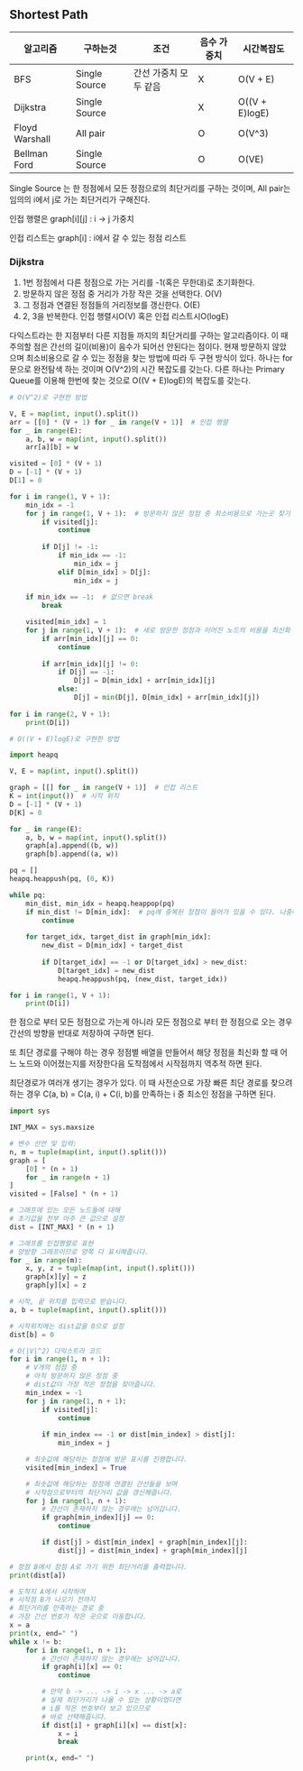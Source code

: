 ## Shortest Path

| 알고리즘       | 구하는것      | 조건                  | 음수 가중치 | 시간복잡도     |
| -------------- | ------------- | --------------------- | ----------- | -------------- |
| BFS            | Single Source | 간선 가중치 모두 같음 | X           | O(V + E)       |
| Dijkstra       | Single Source |                       | X           | O((V + E)logE) |
| Floyd Warshall | All pair      |                       | O           | O(V^3)         |
| Bellman Ford   | Single Source |                       | O           | O(VE)          |

Single Source 는 한 정점에서 모든 정점으로의 최단거리를 구하는 것이며, All pair는 임의의 i에서 j로 가는 최단거리가 구해진다. 



인접 행렬은 graph[i][j\] : i -> j 가중치

인접 리스트는 graph[i] : i에서 갈 수 있는 정점 리스트



### Dijkstra

1. 1번 정점에서 다른 정점으로 가는 거리를 -1(혹은 무한대)로 초기화한다.
2. 방문하지 않은 정점 중 거리가 가장 작은 것을 선택한다. O(V)
3. 그 정점과 연결된 정점들의 거리정보를 갱신한다. O(E)
4. 2, 3을 반복한다. 인접 행렬시O(V) 혹은 인접 리스트시O(logE)

다익스트라는 한 지점부터 다른 지점들 까지의 최단거리를 구하는 알고리즘이다. 이 때 주의할 점은 간선의 길이(비용)이 음수가 되어선 안된다는 점이다. 현재 방문하지 않았으며 최소비용으로 갈 수 있는 정점을 찾는 방법에 따라 두 구현 방식이 있다. 하나는  for문으로 완전탐색 하는 것이며 O(V^2)의 시간 복잡도를 갖는다. 다른 하나는 Primary Queue를 이용해 한번에 찾는 것으로 O((V + E)logE)의 복잡도를 갖는다.

```python
# O(V^2)로 구현한 방법

V, E = map(int, input().split())
arr = [[0] * (V + 1) for _ in range(V + 1)]  # 인접 행렬
for _ in range(E):
    a, b, w = map(int, input().split())
    arr[a][b] = w

visited = [0] * (V + 1)
D = [-1] * (V + 1)
D[1] = 0

for i in range(1, V + 1):
    min_idx = -1
    for j in range(1, V + 1):  # 방문하지 않은 정점 중 최소비용으로 가는곳 찾기
        if visited[j]:
            continue
        
        if D[j] != -1:
            if min_idx == -1:
                min_idx = j
            elif D[min_idx] > D[j]:
                min_idx = j
        
    if min_idx == -1:  # 없으면 break
        break

    visited[min_idx] = 1
    for j in range(1, V + 1):  # 새로 방문한 정점과 이어진 노드의 비용을 최신화
        if arr[min_idx][j] == 0:
            continue
        
        if arr[min_idx][j] != 0:
            if D[j] == -1:
                D[j] = D[min_idx] + arr[min_idx][j]
            else:
                D[j] = min(D[j], D[min_idx] + arr[min_idx][j])
    
for i in range(2, V + 1):
    print(D[i])
```

```python
# O((V + E)logE)로 구현한 방법

import heapq

V, E = map(int, input().split())

graph = [[] for _ in range(V + 1)]  # 인접 리스트
K = int(input())  # 시작 위치
D = [-1] * (V + 1)
D[K] = 0

for _ in range(E):
    a, b, w = map(int, input().split())
    graph[a].append((b, w))
    graph[b].append((a, w))

pq = []
heapq.heappush(pq, (0, K))

while pq:
    min_dist, min_idx = heapq.heappop(pq)
    if min_dist != D[min_idx]:  # pq에 중복된 정점이 들어가 있을 수 있다. 나중에 나온 값은 버린다.
        continue
    
    for target_idx, target_dist in graph[min_idx]: 
        new_dist = D[min_idx] + target_dist
        
        if D[target_idx] == -1 or D[target_idx] > new_dist:
            D[target_idx] = new_dist
            heapq.heappush(pq, (new_dist, target_idx))

for i in range(1, V + 1):
    print(D[i])
```

한 점으로 부터 모든 정점으로 가는게 아니라 모든 정점으로 부터 한 정점으로 오는 경우 간선의 방향을 반대로 저장하여 구하면 된다.

또 최단 경로를 구해야 하는 경우 정점별 배열을 만들어서 해당 정점을 최신화 할 때 어느 노드와 이어졌는지를 저장한다음 도착점에서 시작점까지 역추적 하면 된다.

최단경로가 여러개 생기는 경우가 있다. 이 때 사전순으로 가장 빠른 최단 경로를 찾으려 하는 경우 C(a, b) = C(a, i) + C(i, b)를 만족하는 i 중 최소인 정점을 구하면 된다.

```python
import sys

INT_MAX = sys.maxsize

# 변수 선언 및 입력:
n, m = tuple(map(int, input().split()))
graph = [
    [0] * (n + 1)
    for _ in range(n + 1)
]
visited = [False] * (n + 1)

# 그래프에 있는 모든 노드들에 대해
# 초기값을 전부 아주 큰 값으로 설정
dist = [INT_MAX] * (n + 1)

# 그래프를 인접행렬로 표현
# 양방향 그래프이므로 양쪽 다 표시해줍니다.
for _ in range(m):
    x, y, z = tuple(map(int, input().split()))
    graph[x][y] = z
    graph[y][x] = z

# 시작, 끝 위치를 입력으로 받습니다.
a, b = tuple(map(int, input().split()))

# 시작위치에는 dist값을 0으로 설정
dist[b] = 0

# O(|V|^2) 다익스트라 코드
for i in range(1, n + 1):
    # V개의 정점 중 
    # 아직 방문하지 않은 정점 중
    # dist값이 가장 작은 정점을 찾아줍니다.
    min_index = -1
    for j in range(1, n + 1):
        if visited[j]:
            continue
        
        if min_index == -1 or dist[min_index] > dist[j]:
            min_index = j

    # 최솟값에 해당하는 정점에 방문 표시를 진행합니다.
    visited[min_index] = True

    # 최솟값에 해당하는 정점에 연결된 간선들을 보며
    # 시작점으로부터의 최단거리 값을 갱신해줍니다.
    for j in range(1, n + 1):
        # 간선이 존재하지 않는 경우에는 넘어갑니다.
        if graph[min_index][j] == 0:
            continue

        if dist[j] > dist[min_index] + graph[min_index][j]:
            dist[j] = dist[min_index] + graph[min_index][j]

# 정점 B에서 정점 A로 가기 위한 최단거리를 출력합니다.
print(dist[a])

# 도착지 A에서 시작하여
# 시작점 B가 나오기 전까지
# 최단거리를 만족하는 경로 중
# 가장 간선 번호가 작은 곳으로 이동합니다.
x = a
print(x, end=" ")
while x != b:
    for i in range(1, n + 1):
        # 간선이 존재하지 않는 경우에는 넘어갑니다.
        if graph[i][x] == 0:
            continue

        # 만약 b -> ... -> i -> x ... -> a로 
        # 실제 최단거리가 나올 수 있는 상황이었다면
        # i를 작은 번호부터 보고 있으므로
        # 바로 선택해줍니다.
        if dist[i] + graph[i][x] == dist[x]:
            x = i
            break

    print(x, end=" ")
```

